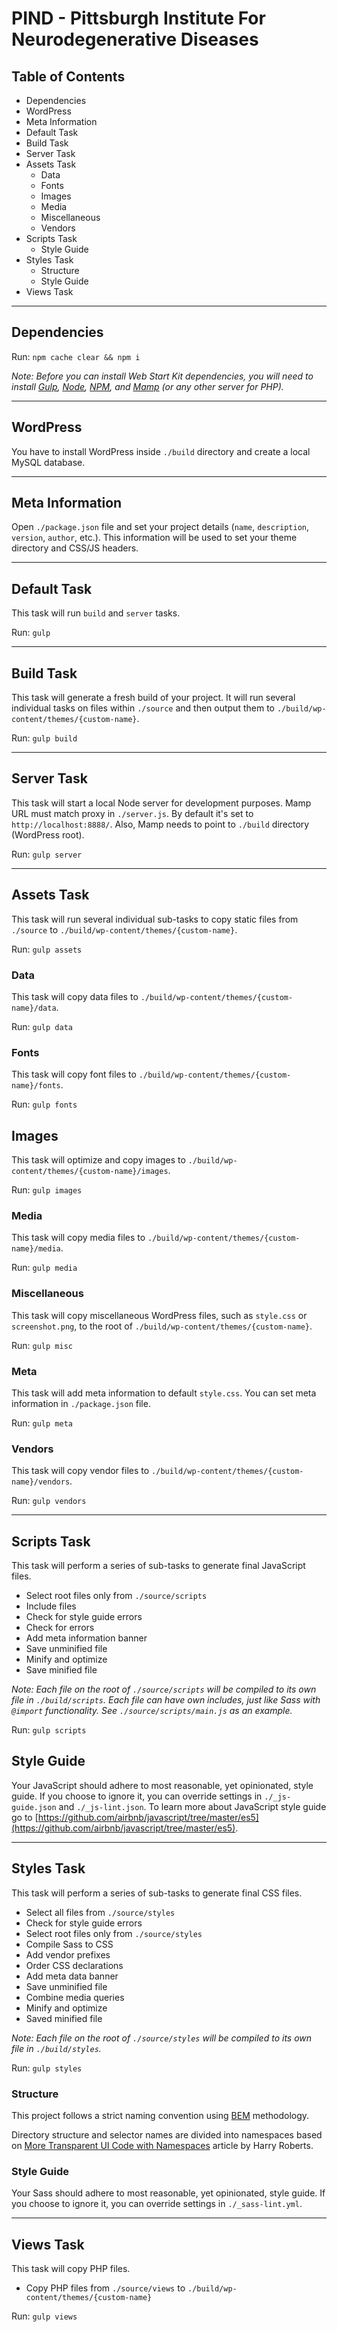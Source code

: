 # PIND - Pittsburgh Institute For Neurodegenerative Diseases

## Table of Contents

* Dependencies
* WordPress
* Meta Information
* Default Task
* Build Task
* Server Task
* Assets Task
    * Data
    * Fonts
    * Images
    * Media
    * Miscellaneous
    * Vendors
* Scripts Task
    * Style Guide
* Styles Task
    * Structure
    * Style Guide
* Views Task

---

## Dependencies

Run: `npm cache clear && npm i`

*Note: Before you can install Web Start Kit dependencies, you will need to install [Gulp](http://gulpjs.com/), [Node](https://nodejs.org/), [NPM](https://www.npmjs.com/), and [Mamp](https://www.mamp.info/en/) (or any other server for PHP).*

---

## WordPress

You have to install WordPress inside `./build` directory and create a local MySQL database.

---

## Meta Information

Open `./package.json` file and set your project details (`name`, `description`, `version`, `author`, etc.). This information will be used to set your theme directory and CSS/JS headers.

---

## Default Task

This task will run `build` and `server` tasks.

Run: `gulp`

---

## Build Task

This task will generate a fresh build of your project. It will run several individual tasks on files within `./source` and then output them to `./build/wp-content/themes/{custom-name}`.

Run: `gulp build`

---

## Server Task

This task will start a local Node server for development purposes. Mamp URL must match proxy in `./server.js`. By default it's set to `http://localhost:8888/`. Also, Mamp needs to point to `./build` directory (WordPress root).

Run: `gulp server`

---

## Assets Task

This task will run several individual sub-tasks to copy static files from `./source` to `./build/wp-content/themes/{custom-name}`.

Run: `gulp assets`

### Data

This task will copy data files to `./build/wp-content/themes/{custom-name}/data`.

Run: `gulp data`

### Fonts

This task will copy font files to `./build/wp-content/themes/{custom-name}/fonts`.

Run: `gulp fonts`

## Images

This task will optimize and copy images to `./build/wp-content/themes/{custom-name}/images`.

Run: `gulp images`

### Media

This task will copy media files to `./build/wp-content/themes/{custom-name}/media`.

Run: `gulp media`

### Miscellaneous

This task will copy miscellaneous WordPress files, such as `style.css` or `screenshot.png`, to the root of `./build/wp-content/themes/{custom-name}`.

Run: `gulp misc`

### Meta

This task will add meta information to default `style.css`. You can set meta information in `./package.json` file.

Run: `gulp meta`

### Vendors

This task will copy vendor files to `./build/wp-content/themes/{custom-name}/vendors`.

Run: `gulp vendors`

---

## Scripts Task

This task will perform a series of sub-tasks to generate final JavaScript files.

* Select root files only from `./source/scripts`
* Include files
* Check for style guide errors
* Check for errors
* Add meta information banner
* Save unminified file
* Minify and optimize
* Save minified file

*Note: Each file on the root of `./source/scripts` will be compiled to its own file in `./build/scripts`. Each file can have own includes, just like Sass with `@import` functionality. See `./source/scripts/main.js` as an example.*

Run: `gulp scripts`

## Style Guide

Your JavaScript should adhere to most reasonable, yet opinionated, style guide. If you choose to ignore it, you can override settings in `./_js-guide.json` and `./_js-lint.json`. To learn more about JavaScript style guide go to [https://github.com/airbnb/javascript/tree/master/es5](https://github.com/airbnb/javascript/tree/master/es5).

---

## Styles Task

This task will perform a series of sub-tasks to generate final CSS files.

* Select all files from `./source/styles`
* Check for style guide errors
* Select root files only from `./source/styles`
* Compile Sass to CSS
* Add vendor prefixes
* Order CSS declarations
* Add meta data banner
* Save unminified file
* Combine media queries
* Minify and optimize
* Saved minified file

*Note: Each file on the root of `./source/styles` will be compiled to its own file in `./build/styles`.*

Run: `gulp styles`

### Structure

This project follows a strict naming convention using [BEM](https://en.bem.info/) methodology.

Directory structure and selector names are divided into namespaces based on [More Transparent UI Code with Namespaces](http://csswizardry.com/2015/03/more-transparent-ui-code-with-namespaces/) article by Harry Roberts.

### Style Guide

Your Sass should adhere to most reasonable, yet opinionated, style guide. If you choose to ignore it, you can override settings in `./_sass-lint.yml`.

---

## Views Task

This task will copy PHP files.

* Copy PHP files from `./source/views` to `./build/wp-content/themes/{custom-name}`

Run: `gulp views`
